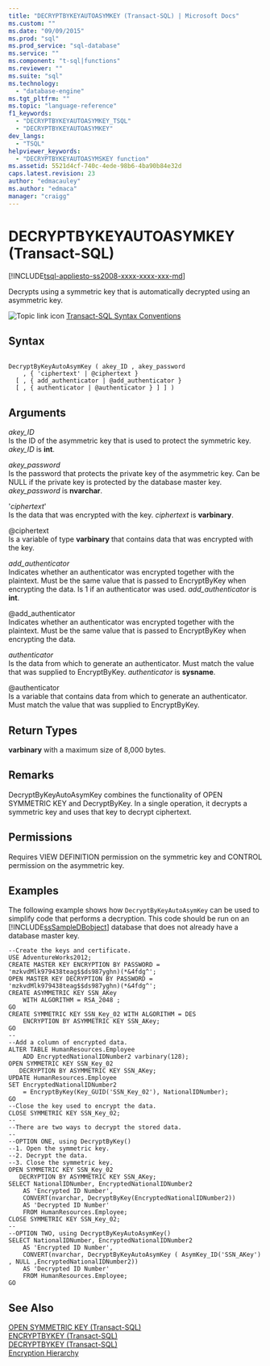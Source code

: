 ```yaml
---
title: "DECRYPTBYKEYAUTOASYMKEY (Transact-SQL) | Microsoft Docs"
ms.custom: ""
ms.date: "09/09/2015"
ms.prod: "sql"
ms.prod_service: "sql-database"
ms.service: ""
ms.component: "t-sql|functions"
ms.reviewer: ""
ms.suite: "sql"
ms.technology: 
  - "database-engine"
ms.tgt_pltfrm: ""
ms.topic: "language-reference"
f1_keywords: 
  - "DECRYPTBYKEYAUTOASYMKEY_TSQL"
  - "DECRYPTBYKEYAUTOASYMKEY"
dev_langs: 
  - "TSQL"
helpviewer_keywords: 
  - "DECRYPTBYKEYAUTOASYMSKEY function"
ms.assetid: 5521d4cf-740c-4ede-98b6-4ba90b84e32d
caps.latest.revision: 23
author: "edmacauley"
ms.author: "edmaca"
manager: "craigg"
---
```

# DECRYPTBYKEYAUTOASYMKEY (Transact-SQL)
[!INCLUDE[tsql-appliesto-ss2008-xxxx-xxxx-xxx-md](../../includes/tsql-appliesto-ss2008-xxxx-xxxx-xxx-md.md)]

  Decrypts using a symmetric key that is automatically decrypted using an asymmetric key.  
  
 ![Topic link icon](../../database-engine/configure-windows/media/topic-link.gif "Topic link icon") [Transact-SQL Syntax Conventions](../../t-sql/language-elements/transact-sql-syntax-conventions-transact-sql.md)  
  
## Syntax  
  
```  
  
DecryptByKeyAutoAsymKey ( akey_ID , akey_password   
    , { 'ciphertext' | @ciphertext }  
  [ , { add_authenticator | @add_authenticator }   
  [ , { authenticator | @authenticator } ] ] )  
```  
  
## Arguments  
 *akey_ID*  
 Is the ID of the asymmetric key that is used to protect the symmetric key. *akey_ID* is **int**.  
  
 *akey_password*  
 Is the password that protects the private key of the asymmetric key. Can be NULL if the private key is protected by the database master key. *akey_password* is **nvarchar**.  
  
 '*ciphertext*'  
 Is the data that was encrypted with the key. *ciphertext* is **varbinary**.  
  
 @ciphertext  
 Is a variable of type **varbinary** that contains data that was encrypted with the key.  
  
 *add_authenticator*  
 Indicates whether an authenticator was encrypted together with the plaintext. Must be the same value that is passed to EncryptByKey when encrypting the data. Is 1 if an authenticator was used. *add_authenticator* is **int**.  
  
 @add_authenticator  
 Indicates whether an authenticator was encrypted together with the plaintext. Must be the same value that is passed to EncryptByKey when encrypting the data.  
  
 *authenticator*  
 Is the data from which to generate an authenticator. Must match the value that was supplied to EncryptByKey. *authenticator* is **sysname**.  
  
 @authenticator  
 Is a variable that contains data from which to generate an authenticator. Must match the value that was supplied to EncryptByKey.  
  
## Return Types  
 **varbinary** with a maximum size of 8,000 bytes.  
  
## Remarks  
 DecryptByKeyAutoAsymKey combines the functionality of OPEN SYMMETRIC KEY and DecryptByKey. In a single operation, it decrypts a symmetric key and uses that key to decrypt ciphertext.  
  
## Permissions  
 Requires VIEW DEFINITION permission on the symmetric key and CONTROL permission on the asymmetric key.  
  
## Examples  
 The following example shows how `DecryptByKeyAutoAsymKey` can be used to simplify code that performs a decryption. This code should be run on an [!INCLUDE[ssSampleDBobject](../../includes/sssampledbobject-md.md)] database that does not already have a database master key.  
  
```  
--Create the keys and certificate.  
USE AdventureWorks2012;  
CREATE MASTER KEY ENCRYPTION BY PASSWORD = 'mzkvdMlk979438teag$$ds987yghn)(*&4fdg^';  
OPEN MASTER KEY DECRYPTION BY PASSWORD = 'mzkvdMlk979438teag$$ds987yghn)(*&4fdg^';  
CREATE ASYMMETRIC KEY SSN_AKey   
    WITH ALGORITHM = RSA_2048 ;   
GO  
CREATE SYMMETRIC KEY SSN_Key_02 WITH ALGORITHM = DES  
    ENCRYPTION BY ASYMMETRIC KEY SSN_AKey;  
GO  
--  
--Add a column of encrypted data.  
ALTER TABLE HumanResources.Employee  
    ADD EncryptedNationalIDNumber2 varbinary(128);   
OPEN SYMMETRIC KEY SSN_Key_02  
   DECRYPTION BY ASYMMETRIC KEY SSN_AKey;  
UPDATE HumanResources.Employee  
SET EncryptedNationalIDNumber2  
    = EncryptByKey(Key_GUID('SSN_Key_02'), NationalIDNumber);  
GO  
--Close the key used to encrypt the data.  
CLOSE SYMMETRIC KEY SSN_Key_02;  
--  
--There are two ways to decrypt the stored data.  
--  
--OPTION ONE, using DecryptByKey()  
--1. Open the symmetric key.  
--2. Decrypt the data.  
--3. Close the symmetric key.  
OPEN SYMMETRIC KEY SSN_Key_02  
   DECRYPTION BY ASYMMETRIC KEY SSN_AKey;  
SELECT NationalIDNumber, EncryptedNationalIDNumber2    
    AS 'Encrypted ID Number',  
    CONVERT(nvarchar, DecryptByKey(EncryptedNationalIDNumber2))   
    AS 'Decrypted ID Number'  
    FROM HumanResources.Employee;  
CLOSE SYMMETRIC KEY SSN_Key_02;  
--  
--OPTION TWO, using DecryptByKeyAutoAsymKey()  
SELECT NationalIDNumber, EncryptedNationalIDNumber2   
    AS 'Encrypted ID Number',  
    CONVERT(nvarchar, DecryptByKeyAutoAsymKey ( AsymKey_ID('SSN_AKey') , NULL ,EncryptedNationalIDNumber2))   
    AS 'Decrypted ID Number'  
    FROM HumanResources.Employee;  
GO  
```  
  
## See Also  
 [OPEN SYMMETRIC KEY &#40;Transact-SQL&#41;](../../t-sql/statements/open-symmetric-key-transact-sql.md)   
 [ENCRYPTBYKEY &#40;Transact-SQL&#41;](../../t-sql/functions/encryptbykey-transact-sql.md)   
 [DECRYPTBYKEY &#40;Transact-SQL&#41;](../../t-sql/functions/decryptbykey-transact-sql.md)   
 [Encryption Hierarchy](../../relational-databases/security/encryption/encryption-hierarchy.md)  
  
  
